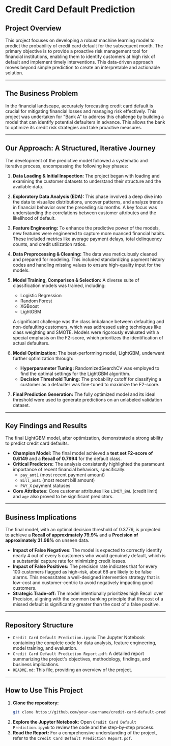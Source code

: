 # Credit Card Default Prediction

## Project Overview

This project focuses on developing a robust machine learning model to predict the probability of credit card default for the subsequent month. The primary objective is to provide a proactive risk management tool for financial institutions, enabling them to identify customers at high risk of default and implement timely interventions. This data-driven approach moves beyond simple prediction to create an interpretable and actionable solution.

---

## The Business Problem

In the financial landscape, accurately forecasting credit card default is crucial for mitigating financial losses and managing risk effectively. This project was undertaken for "Bank A" to address this challenge by building a model that can identify potential defaulters in advance. This allows the bank to optimize its credit risk strategies and take proactive measures.

---

## Our Approach: A Structured, Iterative Journey

The development of the predictive model followed a systematic and iterative process, encompassing the following key phases:

1.  **Data Loading & Initial Inspection:** The project began with loading and examining the customer datasets to understand their structure and the available data.

2.  **Exploratory Data Analysis (EDA):** This phase involved a deep dive into the data to visualize distributions, uncover patterns, and analyze trends in financial behavior over the preceding six months. A key focus was understanding the correlations between customer attributes and the likelihood of default.

3.  **Feature Engineering:** To enhance the predictive power of the models, new features were engineered to capture more nuanced financial habits. These included metrics like average payment delays, total delinquency counts, and credit utilization ratios.

4.  **Data Preprocessing & Cleaning:** The data was meticulously cleaned and prepared for modeling. This included standardizing payment history codes and handling missing values to ensure high-quality input for the models.

5.  **Model Training, Comparison & Selection:** A diverse suite of classification models was trained, including:
    *   Logistic Regression
    *   Random Forest
    *   XGBoost
    *   LightGBM

    A significant challenge was the class imbalance between defaulting and non-defaulting customers, which was addressed using techniques like class weighting and SMOTE. Models were rigorously evaluated with a special emphasis on the F2-score, which prioritizes the identification of actual defaulters.

6.  **Model Optimization:** The best-performing model, LightGBM, underwent further optimization through:
    *   **Hyperparameter Tuning:** RandomizedSearchCV was employed to find the optimal settings for the LightGBM algorithm.
    *   **Decision Threshold Tuning:** The probability cutoff for classifying a customer as a defaulter was fine-tuned to maximize the F2-score.

7.  **Final Prediction Generation:** The fully optimized model and its ideal threshold were used to generate predictions on an unlabeled validation dataset.

---

## Key Findings and Results

The final LightGBM model, after optimization, demonstrated a strong ability to predict credit card defaults.

*   **Champion Model:** The final model achieved a **test set F2-score of 0.6149** and a **Recall of 0.7994** for the default class.
*   **Critical Predictors:** The analysis consistently highlighted the paramount importance of recent financial behaviors, specifically:
    *   `pay_amt1` (most recent payment amount)
    *   `Bill_amt1` (most recent bill amount)
    *   `PAY_X` payment statuses
*   **Core Attributes:** Core customer attributes like `LIMIT_BAL` (credit limit) and `age` also proved to be significant predictors.

---

## Business Implications

The final model, with an optimal decision threshold of 0.3776, is projected to achieve a **Recall of approximately 79.9%** and a **Precision of approximately 31.98%** on unseen data.

*   **Impact of False Negatives:** The model is expected to correctly identify nearly 4 out of every 5 customers who would genuinely default, which is a substantial capture rate for minimizing credit losses.
*   **Impact of False Positives:** The precision rate indicates that for every 100 customers flagged as high-risk, about 68 are likely to be false alarms. This necessitates a well-designed intervention strategy that is low-cost and customer-centric to avoid negatively impacting good customers.
*   **Strategic Trade-off:** The model intentionally prioritizes high Recall over Precision, aligning with the common banking principle that the cost of a missed default is significantly greater than the cost of a false positive.

---

## Repository Structure

*   `Credit Card Default Prediction.ipynb`: The Jupyter Notebook containing the complete code for data analysis, feature engineering, model training, and evaluation.
*   `Credit Card Default Prediction Report.pdf`: A detailed report summarizing the project's objectives, methodology, findings, and business implications.
*   `README.md`: This file, providing an overview of the project.

---

## How to Use This Project

1.  **Clone the repository:**
    ```bash
    git clone https://github.com/your-username/credit-card-default-prediction.git
    ```
2.  **Explore the Jupyter Notebook:** Open `Credit Card Default Prediction.ipynb` to review the code and the step-by-step process.
3.  **Read the Report:** For a comprehensive understanding of the project, refer to the `Credit Card Default Prediction Report.pdf`.
